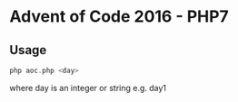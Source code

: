 # Advent of Code 2016 - PHP7 #

## Usage
```php
php aoc.php <day>
```  
where day is an integer or string e.g. day1



